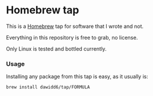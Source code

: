 # Homebrew tap

This is a [Homebrew](https://brew.sh) tap for software that I wrote and not.

Everything in this repository is free to grab, no license.

Only Linux is tested and bottled currently.

### Usage

Installing any package from this tap is easy, as it usually is:

```sh
brew install dawidd6/tap/FORMULA
```
